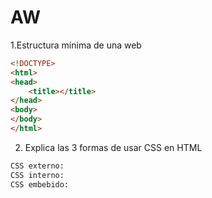 # AW
1.Estructura mínima de una web
```html
<!DOCTYPE>
<html>
<head>
	<title></title>
</head>
<body>
</body>
</html>
```
2. Explica las 3 formas de usar CSS en HTML
```html
CSS externo: 
CSS interno:
CSS embebido:
```
